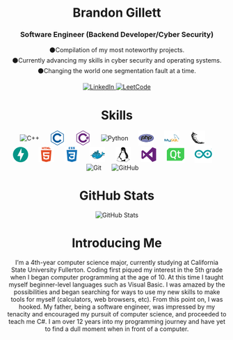 ### <h1 align="center">Brandon Gillett</h1>
<h3 align="center">Software Engineer (Backend Developer/Cyber Security)</h3>
  <p align="center">
⚫Compilation of my most noteworthy projects.
    <br>
⚫Currently advancing my skills in cyber security and operating systems.
  <br>
⚫Changing the world one segmentation fault at a time.
  <br>
  </p>
<p align="center">
  <a href="https://linkedin.com/in/brandongillett">
    <img src="https://img.shields.io/badge/LinkedIn-%230077B5.svg?logo=linkedin&logoColor=white" alt="LinkedIn">
  </a>
  <a href="https://leetcode.com/brandongillett">
    <img src="https://img.shields.io/badge/LeetCode-%23FFA116.svg?logo=leetcode&logoColor=white" alt="LeetCode">
  </a>
</p>

<h1 align="center">Skills</h1>
<p align="center">
  <img align="center" title="C++" width="35px" style="padding-right:20px;" src="https://cdn.jsdelivr.net/gh/devicons/devicon/icons/cplusplus/cplusplus-line.svg" />
  <img align="center" title="C" width="35px" style="padding-right:20px;" src="https://raw.githubusercontent.com/devicons/devicon/1119b9f84c0290e0f0b38982099a2bd027a48bf1/icons/c/c-line.svg" />
  <img align="center" title="C#" width="35px" style="padding-right:20px;" src="https://raw.githubusercontent.com/devicons/devicon/1119b9f84c0290e0f0b38982099a2bd027a48bf1/icons/csharp/csharp-line.svg" />
  <img align="center" title="Python" width="35px" style="padding-right:20px;" src="https://cdn.jsdelivr.net/gh/devicons/devicon/icons/python/python-plain.svg" />
  <img align="center" title="PHP" width="35px" style="padding-right:20px;" src="https://raw.githubusercontent.com/devicons/devicon/1119b9f84c0290e0f0b38982099a2bd027a48bf1/icons/php/php-original.svg" />
  <img align="center" title="MySql" width="35px" style="padding-right:20px;" src="https://raw.githubusercontent.com/devicons/devicon/1119b9f84c0290e0f0b38982099a2bd027a48bf1/icons/mysql/mysql-original-wordmark.svg" />
  <img align="center" title="Flask" width="35px" style="padding-right:20px;" src="https://raw.githubusercontent.com/devicons/devicon/1119b9f84c0290e0f0b38982099a2bd027a48bf1/icons/flask/flask-original.svg" />
  <img align="center" title="FastApi" width="35px" style="padding-right:20px;" src="https://raw.githubusercontent.com/devicons/devicon/1119b9f84c0290e0f0b38982099a2bd027a48bf1/icons/fastapi/fastapi-original.svg" />
  <img align="center" title="HTML" width="35px" style="padding-right:20px;" src="https://raw.githubusercontent.com/devicons/devicon/1119b9f84c0290e0f0b38982099a2bd027a48bf1/icons/html5/html5-plain-wordmark.svg" />
  <img align="center" title="CSS" width="35px" style="padding-right:20px;" src="https://raw.githubusercontent.com/devicons/devicon/1119b9f84c0290e0f0b38982099a2bd027a48bf1/icons/css3/css3-plain-wordmark.svg" />
  <img align="center" title="Docker" width="35px" style="padding-right:20px;" src="https://raw.githubusercontent.com/devicons/devicon/1119b9f84c0290e0f0b38982099a2bd027a48bf1/icons/docker/docker-original.svg" />
  <img align="center" title="Linux" width="35px" style="padding-right:20px;" src="https://raw.githubusercontent.com/vorillaz/devicons/ba75593fdf8d66496676a90cbf127d721f73e961/!SVG/linux.svg" />
  <img align="center" title="Visual Studio" width="35px" style="padding-right:20px;" src="https://raw.githubusercontent.com/devicons/devicon/1119b9f84c0290e0f0b38982099a2bd027a48bf1/icons/visualstudio/visualstudio-plain.svg" />
  <img align="center" title="QT" width="40px" style="padding-right:20px;" src="https://raw.githubusercontent.com/devicons/devicon/1119b9f84c0290e0f0b38982099a2bd027a48bf1/icons/qt/qt-original.svg" />
  <img align="center" title="Arduino" width="40px" style="padding-right:20px;" src="https://raw.githubusercontent.com/devicons/devicon/1119b9f84c0290e0f0b38982099a2bd027a48bf1/icons/arduino/arduino-original.svg" />
  <img align="center" title="Git" width="40px" style="padding-right:20px;" src="https://cdn.jsdelivr.net/gh/devicons/devicon/icons/git/git-original.svg" />
  <img align="center" title="GitHub" width="40px" style="padding-right:20px;" src="https://cdn.jsdelivr.net/gh/devicons/devicon/icons/github/github-original.svg" />
</p>

<h1 align="center">GitHub Stats</h1>
<div align="center">

  ![GitHub Stats](https://github-readme-streak-stats.herokuapp.com/?user=brandongillett&theme=dark&hide_border=false)
</div>

<h1 align="center">Introducing Me</h1>
<div align="center">
        I’m a 4th-year computer science major, currently studying at California State University Fullerton. Coding first piqued my interest in the 5th grade when I began computer programming at the age of 10. At this time I taught myself beginner-level languages such as Visual Basic. I was amazed by the possibilities and began searching for ways to use my new skills to make tools for myself (calculators, web browsers, etc). From this point on, I was hooked. My father, being a software engineer, was impressed by my tenacity and encouraged my pursuit of computer science, and proceeded to teach me C#. I am over 12 years into my programming journey and have yet to find a dull moment when in front of a computer.
</div>
